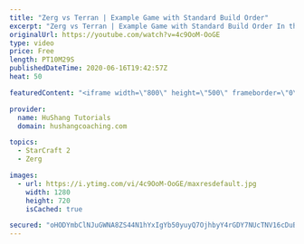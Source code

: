 ```yaml
---
title: "Zerg vs Terran | Example Game with Standard Build Order"
excerpt: "Zerg vs Terran | Example Game with Standard Build Order In this guide we learn how to defend early Terran attacks.  Coaching -------------------------------------------------------------------------- Interested in Starcraft lessons? Check out my website! I would love to help you improve and reach your"
originalUrl: https://youtube.com/watch?v=4c9OoM-OoGE
type: video
price: Free
length: PT10M29S
publishedDateTime: 2020-06-16T19:42:57Z
heat: 50

featuredContent: "<iframe width=\"800\" height=\"500\" frameborder=\"0\" src=\"https://www.youtube.com/embed/4c9OoM-OoGE\" allow=\"accelerometer; autoplay; encrypted-media; gyroscope; picture-in-picture\" allowfullscreen></iframe>"

provider:
  name: HuShang Tutorials
  domain: hushangcoaching.com

topics:
  - StarCraft 2
  - Zerg

images:
  - url: https://i.ytimg.com/vi/4c9OoM-OoGE/maxresdefault.jpg
    width: 1280
    height: 720
    isCached: true

secured: "oHODYmbClNJuGWNA8ZS44N1hYxIgYb50yuyQ7OjhbyY4rGDY7NUcTNV16cDuBQbXWVlz/L+h4kW9IxD9hafKGDTZxJfOoynRgjaA4+oQqIPi7ZIcDmuoFVKcLtr41wvYozUENjGf5a7PyuPYADESc7sdU4nafr+i2jqPtEgHpmNl8zemGbVeDMim96bNYVd3yi3cxC6eTlWEGjTVxSBhd2RbPjd+AvkLjIqeoGM9kYj2g8wc6fk60t7k5w2ew4Zab4UPBbGZKwUfHid5nrEUPPHLujy0Sj2H65Hk1r75svs9klSt4Qa2/0UXMpIg17xYjKi4dQrmIX7Ab3auxahZr54WelrYgat9C27P8oSovVDwE7FFxrCqnMcgTwwuamWXXmKRVsor5lSdNt0KzCXJcxmncGCpXAoR1EOZbN/UxbE=;+YLLUPVi6m7P9ShYOLHQng=="
---
```


